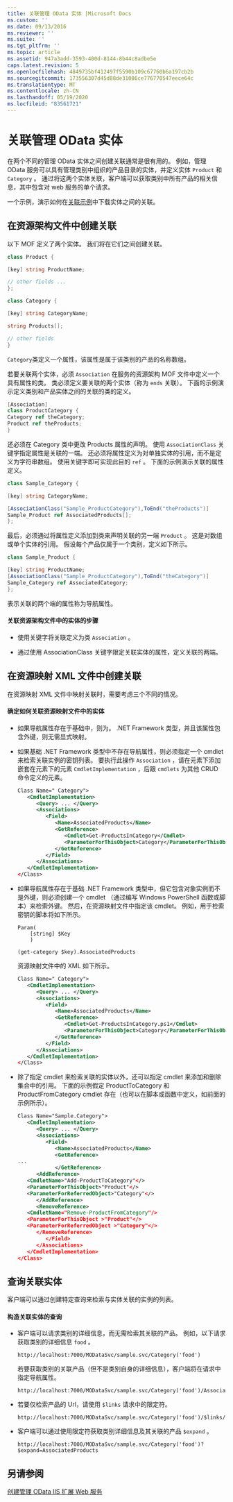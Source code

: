```yaml
---
title: 关联管理 OData 实体 |Microsoft Docs
ms.custom: ''
ms.date: 09/13/2016
ms.reviewer: ''
ms.suite: ''
ms.tgt_pltfrm: ''
ms.topic: article
ms.assetid: 947a3add-3593-400d-8144-8b44c8adbe5e
caps.latest.revision: 5
ms.openlocfilehash: 4849735bf412497f5590b109c67760b6a197cb2b
ms.sourcegitcommit: 173556307d45d88de31086ce776770547eece64c
ms.translationtype: MT
ms.contentlocale: zh-CN
ms.lasthandoff: 05/19/2020
ms.locfileid: "83561721"
---
```

# <a name="associating-management-odata-entities"></a>关联管理 OData 实体

在两个不同的管理 OData 实体之间创建关联通常是很有用的。 例如，管理 OData 服务可以具有管理类别中组织的产品目录的实体，并定义实体 `Product` 和 `Category` 。 通过将这两个实体关联，客户端可以获取类别中所有产品的相关信息，其中包含对 web 服务的单个请求。

一个示例，演示如何在[关联示例](https://code.msdn.microsoft.com:443/windowsdesktop/Association-sample-0f0fa87e)中下载实体之间的关联。

## <a name="creating-the-association-in-the-resource-schema-file"></a>在资源架构文件中创建关联

以下 MOF 定义了两个实体。 我们将在它们之间创建关联。

```csharp
class Product {

[key] string ProductName;

// other fields ...
};

class Category {

[key] string CategoryName;

string Products[];

// other fields
}
```

`Category`类定义一个属性，该属性是属于该类别的产品的名称数组。

若要关联两个实体，必须 `Association` 在服务的资源架构 MOF 文件中定义一个具有属性的类。 类必须定义要关联的两个实体（称为 `ends` 关联）。 下面的示例演示定义类别和产品实体之间的关联的类的定义。

```csharp
[Association]
class ProductCategory {
Category ref theCategory;
Product ref theProducts;
}
```

还必须在 Category 类中更改 Products 属性的声明。 使用 `AssociationClass` 关键字指定属性是关联的一端。 还必须将属性定义为对单独实体的引用，而不是定义为字符串数组。 使用关键字即可实现此目的 `ref` 。 下面的示例演示关联的属性定义。

```csharp
class Sample_Category {

[key] string CategoryName;

[AssociationClass("Sample_ProductCategory"),ToEnd("theProducts")]
Sample_Product ref AssociatedProducts[];
};
```

最后，必须通过将属性定义添加到类来声明关联的另一端 `Product` 。 这是对数组或单个实体的引用。 假设每个产品仅属于一个类别，定义如下所示。

```csharp
class Sample_Product {

[key] string ProductName;
[AssociationClass("Sample_ProductCategory"),ToEnd("theCategory")]
Sample_Category ref AssociatedCategory;
};
```

表示关联的两个端的属性称为导航属性。

#### <a name="steps-for-associating-entities-in-the-resource-schema-file"></a>关联资源架构文件中的实体的步骤

- 使用关键字将关联定义为类 `Association` 。

- 通过使用 AssociationClass 关键字限定关联实体的属性，定义关联的两端。

## <a name="creating-the-association-in-the-resource-mapping-xml-file"></a>在资源映射 XML 文件中创建关联

在资源映射 XML 文件中映射关联时，需要考虑三个不同的情况。

#### <a name="determining-how-to-associate-entities-in-the-resource-mapping-file"></a>确定如何关联资源映射文件中的实体

- 如果导航属性存在于基础中，则为。 .NET Framework 类型，并且该属性包含外键，则无需显式映射。

- 如果基础 .NET Framework 类型中不存在导航属性，则必须指定一个 cmdlet 来检索关联实例的密钥列表。 要执行此操作 `Association` ，请在元素下添加嵌套在元素下的元素 `CmdletImplementation` ，后跟 `cmdlets` 为其他 CRUD 命令定义的元素。

  ```xml
  Class Name=" Category">
     <CmdletImplementation>
        <Query> ... </Query>
        <Associations>
           <Field>
              <Name>AssociatedProducts</Name>
              <GetReference>
                 <Cmdlet>Get-ProductsInCategory</Cmdlet>
                 <ParameterForThisObject>Category</ParameterForThisObject>
              </GetReference>
           </Field>
        </Associations>
     </CmdletImplementation>
  </Class>
  ```

- 如果导航属性存在于基础 .NET Framework 类型中，但它包含对象实例而不是外键，则必须创建一个 cmdlet （通过编写 Windows PowerShell 函数或脚本）来检索外键。 然后，在资源映射文件中指定该 cmdlet。 例如，用于检索密钥的脚本将如下所示。

  ```
  Param(
      [string] $Key
      )

  (get-category $key).AssociatedProducts

  ```

  资源映射文件中的 XML 如下所示。

  ```xml
  Class Name=" Category">
     <CmdletImplementation>
        <Query> ... </Query>
        <Associations>
           <Field>
              <Name>AssociatedProducts</Name>
              <GetReference>
                 <Cmdlet>Get-ProductsInCategory.ps1</Cmdlet>
                 <ParameterForThisObject>Category</ParameterForThisObject>
              </GetReference>
           </Field>
        </Associations>
     </CmdletImplementation>
  </Class>
  ```

- 除了指定 cmdlet 来检索关联的实体以外，还可以指定 cmdlet 来添加和删除集合中的引用。 下面的示例假定 ProductToCategory 和 ProductFromCategory cmdlet 存在（也可以在脚本或函数中定义，如前面的示例所示）。

  ```xml
  Class Name="Sample.Category">
     <CmdletImplementation>
        <Query> ... </Query>
        <Associations>
           <Field>
              <Name>AssociatedProducts</Name>
              <GetReference>
  ...
              </GetReference>
        <AddReference>
     <CmdletName>"Add-ProductToCategory"</>
     <ParameterForThisObject>"Product"</>
     <ParameterForReferredObject>"Category"</>
        </AddReference>
        <RemoveReference>
     <CmdletName="Remove-ProductFromCategory"/>
     <ParameterForThisObject >"Product"</>
     <ParameterForReferredObject >"Category"</>
        </RemoveReference>
           </Field>
        </Associations>
     </CmdletImplementation>
  </Class>
  ```

## <a name="querying-associated-entities"></a>查询关联实体

客户端可以通过创建特定查询来检索与实体关联的实例的列表。

#### <a name="constructing-queries-for-associated-entities"></a>构造关联实体的查询

- 客户端可以请求类别的详细信息，而无需检索其关联的产品。 例如，以下请求获取类别的详细信息 `food` 。

  ```
  http://localhost:7000/MODataSvc/sample.svc/Category('food')
  ```

  若要获取类别的关联产品（但不是类别自身的详细信息），客户端将在请求中指定导航属性。

  ```
  http://localhost:7000/MODataSvc/sample.svc/Category('food')/AssociatedProducts
  ```

- 若要仅检索产品的 Url，请使用 `$links` 请求中的限定符。

  ```
  http://localhost:7000/MODataSvc/sample.svc/Category('food')/$links/AssociatedProducts
  ```

- 客户端可以通过使用限定符获取类别详细信息及其关联的产品 `$expand` 。

  ```
  http://localhost:7000/MODataSvc/sample.svc/Category('food')?$expand=AssociatedProducts
  ```

## <a name="see-also"></a>另请参阅

[创建管理 OData IIS 扩展 Web 服务](./creating-a-management-odata-web-service.md)
